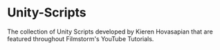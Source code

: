 # Unity-Scripts
The collection of Unity Scripts developed by Kieren Hovasapian that are featured throughout Filmstorm's YouTube Tutorials.
